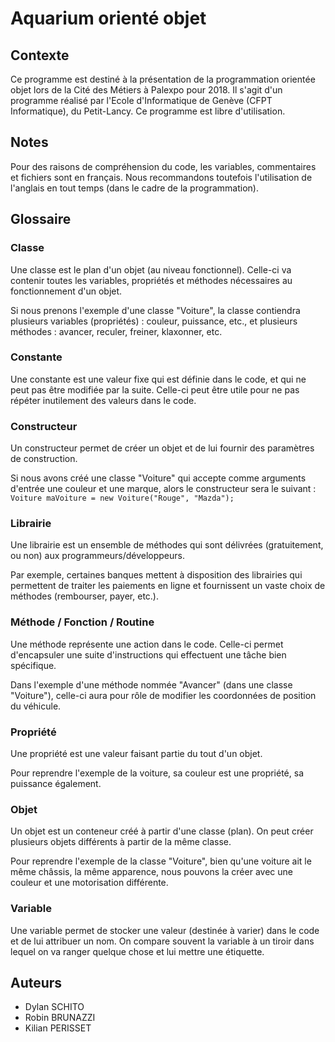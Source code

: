 # Aquarium orienté objet

## Contexte

Ce programme est destiné à la présentation de la programmation orientée objet lors de la Cité des Métiers à Palexpo pour 2018.
Il s'agit d'un programme réalisé par l'Ecole d'Informatique de Genève (CFPT Informatique), du Petit-Lancy.
Ce programme est libre d'utilisation.

## Notes

Pour des raisons de compréhension du code, les variables, commentaires et fichiers sont en français.
Nous recommandons toutefois l'utilisation de l'anglais en tout temps (dans le cadre de la programmation).

## Glossaire

### Classe

Une classe est le plan d'un objet (au niveau fonctionnel).
Celle-ci va contenir toutes les variables, propriétés et méthodes nécessaires au fonctionnement d'un objet.

Si nous prenons l'exemple d'une classe "Voiture", la classe contiendra plusieurs variables (propriétés) : couleur, puissance, etc.,
et plusieurs méthodes : avancer, reculer, freiner, klaxonner, etc.

### Constante

Une constante est une valeur fixe qui est définie dans le code, et qui ne peut pas être modifiée par la suite.
Celle-ci peut être utile pour ne pas répéter inutilement des valeurs dans le code.

### Constructeur

Un constructeur permet de créer un objet et de lui fournir des paramètres de construction.

Si nous avons créé une classe "Voiture" qui accepte comme arguments d'entrée une couleur et une marque, alors le constructeur sera le suivant :
`Voiture maVoiture = new Voiture("Rouge", "Mazda");`

### Librairie

Une librairie est un ensemble de méthodes qui sont délivrées (gratuitement, ou non) aux programmeurs/développeurs.

Par exemple, certaines banques mettent à disposition des librairies qui permettent de traiter les paiements en ligne et fournissent un vaste choix de méthodes (rembourser, payer, etc.).

### Méthode / Fonction / Routine

Une méthode représente une action dans le code.
Celle-ci permet d'encapsuler une suite d'instructions qui effectuent une tâche bien spécifique.

Dans l'exemple d'une méthode nommée "Avancer" (dans une classe "Voiture"), celle-ci aura pour rôle de modifier les coordonnées de position du véhicule.

### Propriété

Une propriété est une valeur faisant partie du tout d'un objet.

Pour reprendre l'exemple de la voiture, sa couleur est une propriété, sa puissance également.

### Objet

Un objet est un conteneur créé à partir d'une classe (plan).
On peut créer plusieurs objets différents à partir de la même classe.

Pour reprendre l'exemple de la classe "Voiture", bien qu'une voiture ait le même châssis, la même apparence, nous pouvons la créer avec une couleur et une motorisation différente.

### Variable

Une variable permet de stocker une valeur (destinée à varier) dans le code et de lui attribuer un nom.
On compare souvent la variable à un tiroir dans lequel on va ranger quelque chose et lui mettre une étiquette.

## Auteurs

- Dylan SCHITO
- Robin BRUNAZZI
- Kilian PERISSET
